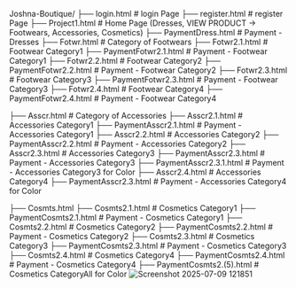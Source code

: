 Joshna-Boutique/
├── login.html    # login Page
    ├── register.html  # register Page
        ├── Project1.html   # Home Page (Dresses, VIEW PRODUCT -> Footwears, Accessories, Cosmetics)
            ├── PaymentDress.html   # Payment - Dresses
    ├── Fotwr.html          # Category of Footwears
        ├── Fotwr2.1.html       # Footwear Category1
            ├── PaymentFotwr2.1.html   # Payment - Footwear Category1
        ├── Fotwr2.2.html     # Footwear Category2
            ├── PaymentFotwr2.2.html   # Payment - Footwear Category2
        ├── Fotwr2.3.html     # Footwear Category3
            ├── PaymentFotwr2.3.html   # Payment - Footwear Category3
        ├── Fotwr2.4.html     # Footwear Category4
            ├── PaymentFotwr2.4.html   # Payment - Footwear Category4
        
   ├── Asscr.html          # Category of Accessories
       ├── Asscr2.1.html       # Accessories Category1
            ├── PaymentAsscr2.1.html   # Payment - Accessories Category1
        ├── Asscr2.2.html     # Accessories Category2
            ├── PaymentAsscr2.2.html   # Payment - Accessories Category2
        ├── Asscr2.3.html     # Accessories Category3
            ├── PaymentAsscr2.3.html   # Payment - Accessories Category3
                ├── PaymentAsscr2.3.1.html   # Payment - Accessories Category3 for Color
        ├── Asscr2.4.html     # Accessories Category4
            ├── PaymentAsscr2.3.html   # Payment - Accessories Category4 for Color

   ├── Cosmts.html
       ├── Cosmts2.1.html       # Cosmetics Category1
            ├── PaymentCosmts2.1.html   # Payment - Cosmetics Category1
        ├── Cosmts2.2.html     # Cosmetics Category2
            ├── PaymentCosmts2.2.html   # Payment - Cosmetics Category2
        ├── Cosmts2.3.html     # Cosmetics Category3
            ├── PaymentCosmts2.3.html   # Payment - Cosmetics Category3
        ├── Cosmts2.4.html     # Cosmetics Category4
            ├── PaymentCosmts2.4.html   # Payment - Cosmetics Category4
        ├── PaymentCosmts2.(5).html     # Cosmetics CategoryAll for Color
![Screenshot 2025-07-09 121851](https://github.com/user-attachments/assets/2a3017a3-35c7-4d32-9437-386d8620f01e)


